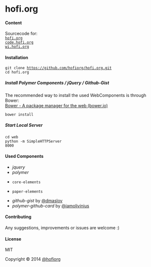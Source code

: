 hofi.org
========

#### Content

Sourcecode for: <br/>
<code>[hofi.org](http://hofi.org)</code><br/>
<code>[code.hofi.org](http://code.hofi.org)</code><br/>
<code>[wi.hofi.org](http://wi.hofi.org)</code><br/>

#### Installation

<code>git clone https://github.com/hofiorg/hofi.org.git</code><br/>
<code>cd hofi.org</code><br/>

##### Install Polymer Components / jQuery / Github-Gist

The recommended way to install the used WebComponents is through Bower:<br/>
[Bower - A package manager for the web (bower.io)](http://www.bower.io/)

<code>bower install</code><br/>

##### Start Local Server

<code>cd web</code><br/>
<code>python -m SimpleHTTPServer 8000</code><br/>

#### Used Components

* *jquery*
* *polymer*
*     core-elements
*     paper-elements
* *github-gist* by [@dmaslov](https://github.com/dmaslov)
* *polymer-github-card* by [@iamolivinius](https://github.com/iamolivinius)

#### Contributing
Any suggestions, improvements or issues are welcome :)

#### License
MIT

Copyright &copy; 2014 [@hofiorg](https://github.com/hofiorg)
